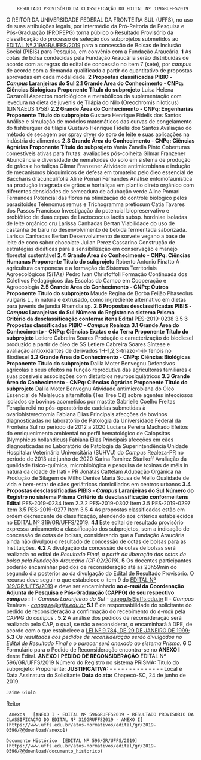        RESULTADO PROVISÓRIO DA CLASSIFICAÇÃO DO EDITAL Nº 319GRUFFS2019  

 O REITOR DA UNIVERSIDADE FEDERAL DA FRONTEIRA SUL (UFFS), no uso de suas atribuições legais, por intermédio da Pró-Reitoria de Pesquisa e Pós-Graduação (PROPEPG) torna público o Resultado Provisório da classificação do processo de seleção dos subprojetos submetidos ao [EDITAL Nº 319/GR/UFFS/2019](https://www.uffs.edu.br/atos-normativos/edital/gr/2019-0319) para a concessão de Bolsas de Inclusão Social (PIBIS) para Pesquisa, em convênio com a Fundação Araucária.   **1**  As cotas de bolsa condecidas pela Fundação Araucária serão distribuídas de acordo com as regras do edital de concessão no item 7 (sete), por *campus*  de acordo com a demanda qualificada a partir do quantitativo de propostas aprovadas em cada modalidade.  **2 Propostas classificadas PIBIC - *Campus*  Laranjeiras do Sul** **2.1 Grande Área do Conhecimento - CNPq: Ciências Biológicas**     **Proponente**   **Título do subprojeto**     Luisa Helena Cazarolli   Aspectos morfológicos e metabólicos da suplementação com levedura na dieta de juvenis de Tilápia do Nilo (Oreochromis niloticus) (LINNAEUS 1758)     **2.2 Grande Área do Conhecimento - CNPq: Engenharias**     **Proponente**   **Título do subprojeto**     Gustavo Henrique Fidelis dos Santos   Análise e simulação de modelos matemáticos das curvas de congelamento do fishburguer de tilápia     Gustavo Henrique Fidelis dos Santos   Avaliação do método de secagem por spray dryer do soro de leite e suas aplicações na indústria de alimentos     **2.3 Grande Área do Conhecimento - CNPq: Ciências Agrárias**     **Proponente**   **Título do subprojeto**     Vania Zanella Pinto   Coberturas comestíveis ativas para frutas: avaliações pós-colheita     Gilmar Franzener   Abundância e diversidade de nematoides do solo em sistema de produção de grãos e hortaliças     Gilmar Franzener   Atividade antimicrobiana e indução de mecanismos bioquímicos de defesa em tomateiro pelo óleo essencial de Baccharis dracunculifolia     Aline Pomari Fernandes   Análise entomofaunística na produção integrada de grãos e hortaliças em plantio direto orgânico com diferentes densidades de semeadura de adubação verde     Aline Pomari Fernandes   Potencial das flores na otimização do controle biológico pelos parasitoides Telenomus remus e Trichogramma pretiosum     Catia Tavares dos Passos Francisco   Investigação do potencial biopreservativo e probiótico de duas cepas de Lactococcus lactis subsp. hordniae isoladas de leite orgânico cru     Larissa Canhadas Bertan   Viabilidade do uso de castanha de baru no desenvolvimento de bebida fermentada saborizada.     Larissa Canhadas Bertan   Desenvolvimento de sorvete vegano a base de leite de coco sabor chocolate     Julian Perez Cassarino   Construção de estratégias didáticas para a sensibilização em conservação e manejo florestal sustentável     **2.4 Grande Área do Conhecimento - CNPq: Ciências Humanas**     **Proponente**   **Título do subprojeto**     Roberto Antonio Finatto   A agricultura camponesa e a formação de Sistemas Territoriais Agroecológicos (SiTAs)     Pedro Ivan Christoffoli   Formação Continuada dos Coletivos Pedagógicos das Escolas do Campo em Cooperação e Agroecologia     **2.5 Grande Área do Conhecimento - CNPq: Outros**     **Proponente**   **Título do subprojeto**     Maude Regina de Borba   Feijão Phaseolus vulgaris L., in natura e extrusado, como ingrediente alternativo em dietas para juvenis de jundiá Rhamdia sp.     **2.6 Propostas desclassificadas PIBIS - *Campus*  Laranjeiras do Sul**     **Número do Registro no sistema Prisma**   **Critério da desclassificação conforme itens Edital**     PES-2019-0238   3.5      **3 Propostas classificadas PIBIC - *Campus*  Realeza** **3.1 Grande Área do Conhecimento - CNPq: Ciências Exatas e da Terra**     **Proponente**   **Título do subprojeto**     Letiere Cabreira Soares   Produção e caracterização do biodiesel produzido a partir de óleo de SS     Letiere Cabreira Soares   Síntese e avaliação antioxidantes de derivados 1H-1,2,3-triazo-1-il- fenóis no Biodiesel     **3.2 Grande Área do Conhecimento - CNPq: Ciências Biológicas**     **Proponente**   **Título do subprojeto**     Dalila Moter Benvegnu   Defensivos agrícolas e seus efeitos na função reprodutiva das agricultoras familiares e suas possíveis associações com distúrbios neuropsiquiátricos     **3.3 Grande Área do Conhecimento - CNPq: Ciências Agrárias**     **Proponente**   **Título do subprojeto**     Dalila Moter Benvegnu   Atividade antimicrobiana do Óleo Essencial de Melaleuca alternifolia (Tea Tree Oil) sobre agentes infecciosos isolados de bovinos acometidos por mastite     Gabrielle Coelho Freitas   Terapia reiki no pós-operatório de cadelas submetidas à ovariohisterectomia     Fabiana Elias   Principais afecções de bovinos diagnosticadas no laboratório de Patologia da Universidade Federal da Fronteira Sul no período de 2012 a 2020     Luciana Pereira Machado   Efeitos do enriquecimento ambiental no perfil hematológico de Calopsitas (Nymphicus hollandicus)     Fabiana Elias   Principais afecções em cães diagnosticadas no Laboratório de Patologia da Superintendência Unidade Hospitalar Veterinária Universitária (SUHVU) do *Campus*  Realeza-PR no período de 2013 até junho de 2020     Karina Ramirez Starikoff   Avaliação da qualidade físico-química, microbiológica e pesquisa de toxinas de méis in natura da cidade de Irati - PR     Jonatas Cattelam   Adubação Orgânica na Produção de Silagem de Milho     Denise Maria Sousa de Mello   Qualidade de vida e bem-estar de cães geriátricos domiciliados em centros urbanos     **3.4 Propostas desclassificadas PIBIS - *Campus*  Laranjeiras do Sul**     **Número do Registro no sistema Prisma**   **Critério da desclassificação conforme itens Edital**     PES-2019-0234   Item 2.2.2     PES-2019-0302   Item 3.5     PES-2019-0297   Item 3.5     PES-2019-0277   Item 3.5       **4**  As propostas classificadas estão em ordem decrescente de classificação, atendendo aos critérios estabelecidos no [EDITAL Nº 319/GR/UFFS/2019](https://www.uffs.edu.br/atos-normativos/edital/gr/2019-0319). **4.1**  Este edital de resultado provisório expressa unicamente a classificação dos subprojetos, sem a indicação de concessão de cotas de bolsas, considerando que a Fundação Araucária ainda não divulgou o resultado de concessão de cotas de bolsas para as Instituições. **4.2**  A divulgação da concessão de cotas de bolsas será realizada no edital de *Resultado Final, a partir da liberação das cotas de bolsa pela Fundação Araucária (CP 02/2019).*   **5**  Os docentes participantes poderão encaminhar pedidos de reconsideração até as 23h59min do segundo dia posterior ao da divulgação do Edital de Resultado Provisório. O recurso deve seguir o que estabelece o item 9 do [EDITAL Nº 319/GR/UFFS/2019](https://www.uffs.edu.br/atos-normativos/edital/gr/2019-0319) e deve ser encaminhado **ao *e-mail*  da Coordenação Adjunta de Pesquisa e Pós-Graduação (CAPPG) de seu respectivo *campus* :** **I -**  *Campus Laranjeiras do Sul -* [cappg.ls@uffs.edu.br](mailto:cappg.ls@uffs.edu.br) **II -**  *Campus*  Realeza  *-*   [*cappg.re@uffs.edu.br*](mailto:cappg.re@uffs.edu.br) **5.1**  É de responsabilidade do solicitante do pedido de reconsideração a confirmação do recebimento do *e-mail*  pela CAPPG do *campus* . **5.2**  A análise dos pedidos de reconsideração será realizada pelo CAP, o qual, se não a reconsiderar, o encaminhará à DPE, de acordo com o que estabelece a [LEI Nº 9.784, DE 29 DE JANEIRO DE 1999](http://www.planalto.gov.br/ccivil_03/leis/l9784.htm); **5.3**  *Os resultados aos pedidos de reconsideração serão divulgados no Edital de Resultado Final e o parecer será anexado ao sistema Prisma.*   **6**  O Formulário para o Pedido de Reconsideração encontra-se no **ANEXO I**  deste Edital.   **ANEXO I**  **PEDIDO DE RECONSIDERAÇÃO**      EDITAL Nº 596/GR/UFFS/2019     Número do Registro no sistema PRISMA:     Título do subprojeto:     Proponente:     **JUSTIFICATIVA:**     - - - - - - - - - - - - - -       Local e Data   Assinatura do Solicitante      **Data do ato:** Chapecó-SC, 24 de junho de 2019.   
 

    Jaime Giolo   
 Reitor 

     Anexos   [ANEXO I - EDITAL Nº 596GRUFFS2019 - RESULTADO PROVISÓRIO DA CLASSIFICAÇÃO DO EDITAL Nº 319GRUFFS2019 - ANEXO I](https://www.uffs.edu.br/atos-normativos/edital/gr/2019-0596/@@download/anexo1)  

    Documento Histórico  [EDITAL Nº 596/GR/UFFS/2019](https://www.uffs.edu.br/atos-normativos/edital/gr/2019-0596/@@download/documento_historico)     
      